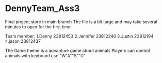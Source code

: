 # DennyTeam_Ass3
Final project store in main branch
The file is a bit large and may take several minutes to open for the first time

Team member:
1.Denny    23812453
2.Jennifer 23812246
3.Justin   23812194
4.jason    23812437

The Game theme is a advanture game about animals
Players can control animals with keyboard use "W"A""S""D"
